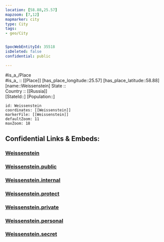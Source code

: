 ```yaml
---
location: [58.88,25.57] 
mapzoom: [7,12] 
mapmarker: city 
type: City
tags:
- geo/City


SpocWebEntityId: 35518
isDeleted: false
confidential: public

---
```

#is_a_/Place  
#is_a_ :: [[Place]] 
[has_place_longitude::25.57] 
[has_place_latitude::58.88] 
[name::Weissenstein] 
State ::  
Country :: [[Russia]]  
[StateId::] 
[Population::] 



```leaflet
id: Weissenstein
coordinates: [[Weissenstein]] 
markerFile: [[Weissenstein]] 
defaultZoom: 11 
maxZoom: 18
```


## Confidential Links & Embeds: 

### [Weissenstein](/_Standards/Earth/Continent/Europe/Europe~North/Estonia/Counties~Estonia/Järva/City/Weissenstein.md) 

### [Weissenstein.public](/_public/Earth/Continent/Europe/Europe~North/Estonia/Counties~Estonia/Järva/City/Weissenstein.public.md) 

### [Weissenstein.internal](/_internal/Earth/Continent/Europe/Europe~North/Estonia/Counties~Estonia/Järva/City/Weissenstein.internal.md) 

### [Weissenstein.protect](/_protect/Earth/Continent/Europe/Europe~North/Estonia/Counties~Estonia/Järva/City/Weissenstein.protect.md) 

### [Weissenstein.private](/_private/Earth/Continent/Europe/Europe~North/Estonia/Counties~Estonia/Järva/City/Weissenstein.private.md) 

### [Weissenstein.personal](/_personal/Earth/Continent/Europe/Europe~North/Estonia/Counties~Estonia/Järva/City/Weissenstein.personal.md) 

### [Weissenstein.secret](/_secret/Earth/Continent/Europe/Europe~North/Estonia/Counties~Estonia/Järva/City/Weissenstein.secret.md)

